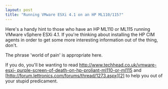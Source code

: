 ```yaml
---
layout: post
title: "Running VMware ESXi 4.1 on an HP ML110/115?"
---
```

Here's a handy hint to those who have an HP ML110 or ML115 running VMware
vSphere ESXi 4.1. If you're thinking about installing the HP CIM agents in
order to get some more interesting information out of the thing, don't.

The phrase 'world of pain' is appropriate here.

If you do, you'll be wanting to read [http://www.techhead.co.uk/vmware-esxi-
purple-screen-of-death-on-hp-proliant-ml110-or-ml115][1] and
[http://forum.lettronics.com/forums/thread/1273.aspx][2] to help you out of
your stupid predicament.

   [1]: http://www.techhead.co.uk/vmware-esxi-purple-screen-of-death-on-hp-proliant-ml110-or-ml115

   [2]: http://forum.lettronics.com/forums/thread/1273.aspx

